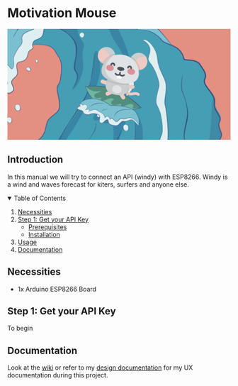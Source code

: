 # Motivation Mouse

![SurfingMouse banner](https://github.com/Shakirahadjih/IoT/blob/main/styles/images/SurfingMouse-banner.png)

## Introduction

In this manual we will try to connect an API (windy) with ESP8266. Windy is a wind and waves forecast for kiters, surfers and anyone else. 


<!-- TABLE OF CONTENTS -->
<details open="open">
  <summary>Table of Contents</summary>
  <ol>
    <li>
      <a href="#Necessities">Necessities</a>
    </li>
    <li>
      <a href="#Step_1">Step 1: Get your API Key</a>
      <ul>
        <li><a href="#Step_1">Prerequisites</a></li>
        <li><a href="#Step_1">Installation</a></li>
      </ul>
    </li>
    <li><a href="#Step_1">Usage</a></li>
    <li><a href="#Documentation">Documentation</a></li>
  </ol>
</details>

## Necessities
- 1x Arduino ESP8266 Board

## Step 1: Get your API Key
To begin 

<!-- ROADMAP -->
## Documentation

Look at the [wiki](https://github.com/Shakirahadjih/IoT/wiki) or refer to my [design documentation](https://github.com/Shakirahadjih/IoT/blob/main/Ontwerpdocu%20-%20IoT.pdf) for my UX documentation during this project. 
